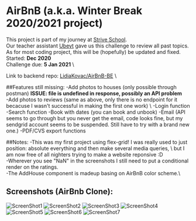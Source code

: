 # AirBnB (a.k.a. Winter Break 2020/2021 project) 

This project is part of my journey at [Strive School](https://strive.school).\
Our teacher assistant [Ubeyt](https://github.com/ubeytdemirr) gave us this challenge to review all past topics. \
As for most coding project, this will be (hopefully) be updated and fixed. \
Started: **Dec 2020** \
Challenge due: **5 Jan 2021** \

Link to backend repo: [LidiaKovac/AirBnB-BE](https://github.com/LidiaKovac/AirBnB-BE) \

##Features still missing: 
-Add photos to houses (only possible through postman) **ISSUE: file is undefined in response, possibly an API problem** \
-Add photos to reviews (same as above, only there is no endpoint for it becacuse I wasn't successful in making the first one work) \ 
-Login function 
-Search function 
-Book with dates (you can book and unbook) 
-Email (API seems to go through but you never get the email, code looks fine, but my sendgrid account seems to be suspended. Still have to try with a brand new one.)
-PDF/CVS export functions 

##Notes: 
-This was my first project using flex-grid! I was really used to just position: absolute everything and then make several media queries, \ 
but I am now free of all nighters trying to make a website reponsive :D \
-Wherever you see "NaN" in the screenshots I still need to put a conditional render on the ratings. \
-The AddHouse component is madeup basing on AirBnB color scheme.\

## Screenshots (AirBnb Clone): 
![ScreenShot1](https://imgur.com/pzX2luP.png)
![ScreenShot2](https://imgur.com/wEjdbYp.png)
![ScreenShot3](https://imgur.com/4qGMSA0.png)
![ScreenShot4](https://imgur.com/ZBRjkFU.png)
![ScreenShot5](https://imgur.com/o566l6A.png)
![ScreenShot6](https://imgur.com/FjEt1R7.png)
![ScreenShot7](https://imgur.com/StlDcqK.png)
